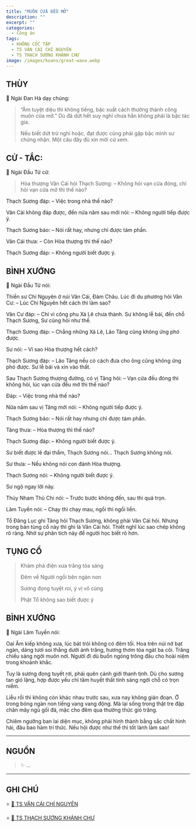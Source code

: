 ```yaml
---
title: "MUÔN CỬA ĐỀU MỞ"
description: ""
excerpt: ""
categories:
  - Công án
tags:
  - KHÔNG CỐC TẬP
  - TS VÂN CÁI CHÍ NGUYÊN
  - TS THẠCH SƯƠNG KHÁNH CHƯ
image: /images/koans/great-wave.webp
---
```


## THÙY

📢 Ngài Đan Hà dạy chúng:

> “Âm tuyệt diệu thì không tiếng, bậc xuất cách thường thành công muôn cửa mở.”
Dù đã dứt hết suy nghĩ chưa hẳn không phải là bậc tác gia.
>
> Nếu biết dứt trừ nghi hoặc, đạt được cũng phải gặp bậc minh sư chứng nhận. Một câu đây đủ xin mời cứ xem.

## CỬ - TẮC:

📢 Ngài Đầu Tử cử:

> Hòa thượng Vân Cái hỏi Thạch Sương:
– Không hỏi vạn cửa đóng, chỉ hỏi vạn cửa mở thì thế nào?

Thạch Sương đáp:
– Việc trong nhà thế nào?

Vân Cái không đáp được, đến nửa năm sau mới nói:
– Không người tiếp được ý.

Thạch Sương bảo:
– Nói rất hay, nhưng chỉ được tám phần.

Vân Cái thưa:
– Còn Hòa thượng thì thế nào?

Thạch Sương đáp:
– Không người biết được ý.

## BÌNH XƯỚNG

📢 Ngài Đầu Tử nói:

Thiền sư Chí Nguyên ở núi Vân Cái, Đàm Châu. Lúc đi du phương hỏi Vân Cư:
– Lúc Chí Nguyên hết cách thì làm sao?

Vân Cư đáp:
– Chỉ vì công phu Xá Lê chưa thành. Sư không lễ bái, đến chỗ Thạch Sương, Sư cũng hỏi như thế.

Thạch Sương đáp:
– Chẳng những Xá Lê, Lão Tăng cũng không ứng phó được.

Sư nói:
– Vì sao Hòa thượng hết cách?

Thạch Sương đáp:
– Lão Tăng nếu có cách đưa cho ông cũng không ứng phó được. Sư lễ bái và xin vào thất.

Sau Thạch Sương thượng đường, có vị Tăng hỏi:
– Vạn cửa đều đóng thì không hỏi, lúc vạn cửa đều mở thì thế nào?

Đáp:
– Việc trong nhà thế nào?

Nửa năm sau vị Tăng mới nói:
– Không người tiếp được ý.

Thạch Sương bảo:
– Nói rất hay nhưng chỉ được tám phần.

Tăng thưa:
– Hòa thượng thì thế nào?

Thạch Sương đáp:
– Không người biết được ý.

Sư biết được lẽ đại thẩm, Thạch Sương nói… Thạch Sương không nói.

Sư thưa:
– Nếu không nói con đánh Hòa thượng.

Thạch Sương nói:
– Không người biết được ý.

Sư ngộ ngay lời này.

Thúy Nham Thủ Chi nói:
– Trước bước không đến, sau thì quá trọn.

Lâm Tuyền nói:
– Chạy thì chạy mau, ngồi thì ngồi liền.

Tổ Đăng Lục ghi Tăng hỏi Thạch Sương, không phải Vân Cái hỏi. Nhưng trong bản tùng cổ này thì ghi là Vân Cái hỏi. Thiết nghĩ lúc sao chép không rõ ràng. Nhờ sự phân tích này để người học biết rõ hơn.

## TỤNG CỔ

> Khám phá điện xưa trăng tỏa sáng
>
> Đêm về Người ngồi bên ngàn non
> 
> Sương đọng tuyệt roi, ý vị vô cùng
> 
> Phật Tổ không sao biết được ý

## BÌNH XƯỚNG

📢 Ngài Lâm Tuyền nói:

Oai Âm kiếp không xưa, lúc bát trói không có đêm tối.
Hoa trên núi nở bạt ngàn, dáng tươi soi thẳng dưới ánh trăng, hương thơm tỏa ngát ba cõi.
Trăng chiếu sáng ngời muôn nơi. Người đi dù buồn ngóng trông đâu cho hoài niệm trong khoảnh khắc.

Tuy là sương đọng tuyết rơi, phải quên cảnh giới thanh tịnh.
Dù cho sương tan gió lặng, hợp được yếu chỉ tâm huyết thất tinh sáng ngời chỗ có trọn niềm.

Liễu rồi thì không còn khác nhau trước sau, xưa nay không gián đoạn.
Ở trong bóng ngàn non tiếng vang vang động.
Mà lại sống trong thật tre đập chăn mây ngủ gối đá, mặc cho đêm qua thường thức gió trăng.

Chiêm ngưỡng ban lai diện mục, không phải hình thành bằng sắc chất hình hài, đâu bao hàm trí thức.
Nếu hội được như thế thì tốt lành làm sao!

<hr class="blog-rule" />

## NGUỒN

> ✨ ...

<hr class="blog-rule" />

## GHI CHÚ

[^1]: ⭐️ <a href="/masters/Yungai-Zhiyuan" target="_blank">🔗 TS VÂN CÁI CHÍ NGUYÊN (雲蓋志元)</a>

⭐️ <a href="https://nigioikhatsi.net/thien/khong-ai-biet-ong-ta.html" target="_blank">🔗 TS VÂN CÁI CHÍ NGUYÊN</a>

[^2]: ⭐️ <a href="/masters/Shishuang-Qingzhu" target="_blank">🔗 TS THẠCH SƯƠNG KHÁNH CHƯ</a>

⭐️ <a href="https://terebess.hu/zen/mesterek/ShishuangQingzhu.html" target="_blank">🔗 TS THẠCH SƯƠNG KHÁNH CHƯ</a>
